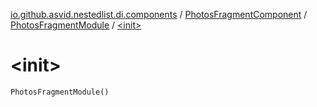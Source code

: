 [io.github.asvid.nestedlist.di.components](../../index.md) / [PhotosFragmentComponent](../index.md) / [PhotosFragmentModule](index.md) / [&lt;init&gt;](./-init-.md)

# &lt;init&gt;

`PhotosFragmentModule()`